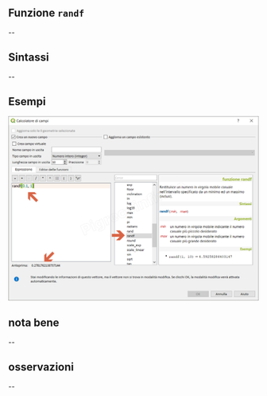 ## Funzione `randf`

--

## Sintassi

--

## Esempi

<img src="/img/matematica/randf/randf1.png">

## nota bene

--

## osservazioni

--